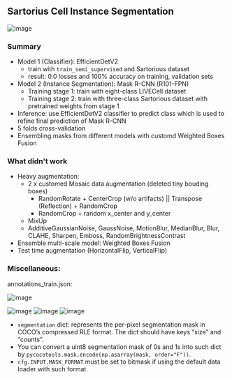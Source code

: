 ## Sartorius Cell Instance Segmentation

![image](https://user-images.githubusercontent.com/67547213/147652078-49b475a1-9e7b-4f06-a9eb-9c8bd750abb3.png)

### Summary
- Model 1 (Classifier): EfficientDetV2
    - train with `train_semi_supervised` and Sartorious dataset
    - result: 0.0 losses and 100% accuracy on training, validation sets
- Model 2 (Instance Segmentation): Mask R-CNN (R101-FPN)
    - Training stage 1: train with eight-class LIVECell dataset
    - Training stage 2: train with three-class Sartorious dataset with pretrained weights from stage 1
- Inference: use EfficientDetV2 classifier to predict class which is used to refine final prediction of Mask R-CNN
- 5 folds cross-validation
- Ensembling masks from different models with customd Weighted Boxes Fusion

### What didn't work
- Heavy augmentation:
    - 2 x customed Mosaic data augmentation (deleted tiny bouding boxes)
        - RandomRotate + CenterCrop (w/o artifacts) || Transpose (Reflection) + RandomCrop
        - RandomCrop + random x_center and y_center
    - MixUp
    - AdditiveGaussianNoise, GaussNoise, MotionBlur, MedianBlur, Blur, CLAHE, Sharpen, Emboss, RandomBrightnessContrast
- Ensemble multi-scale model: Weighted Boxes Fusion
- Test time augmentation (HorizontalFlip, VerticalFlip)
### Miscellaneous:
annotations_train.json:

![image](https://user-images.githubusercontent.com/67547213/142844575-bd336aa8-28ae-4d7d-a54b-6f2404e39aea.png)

![image](https://user-images.githubusercontent.com/67547213/142841193-9e9b28d1-ea05-4633-ac7b-c3137a1d1a09.png)
![image](https://user-images.githubusercontent.com/67547213/142841286-9fc48013-eea3-4da9-9b2a-f2d47987da80.png)
![image](https://user-images.githubusercontent.com/67547213/142849856-9e40d77f-c08f-49aa-ac2a-f5972fa43afd.png)

- `segmentation` dict: represents the per-pixel segmentation mask in COCO’s compressed RLE format. The dict should have keys “size” and “counts”.
- You can convert a uint8 segmentation mask of 0s and 1s into such dict by `pycocotools.mask.encode(np.asarray(mask, order="F"))`. 
- `cfg.INPUT.MASK_FORMAT` must be set to bitmask if using the default data loader with such format.

